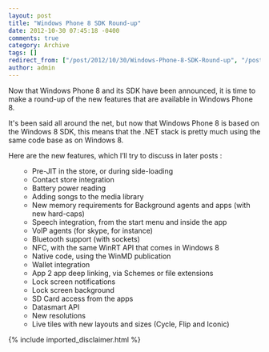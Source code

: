 ```yaml
---
layout: post
title: "Windows Phone 8 SDK Round-up"
date: 2012-10-30 07:45:18 -0400
comments: true
category: Archive
tags: []
redirect_from: ["/post/2012/10/30/Windows-Phone-8-SDK-Round-up", "/post/2012/10/30/windows-phone-8-sdk-round-up"]
author: admin
---
```

<!-- more -->
<p>Now that Windows Phone 8 and its SDK have been announced, it is time to make a round-up of the new features that are available in Windows Phone 8.</p>  <p>It's been said all around the net, but now that Windows Phone 8 is based on the Windows 8 SDK, this means that the .NET stack is pretty much using the same code base as on Windows 8.</p>  <p>Here are the new features, which I’ll try to discuss in later posts :</p>  <ul>   <ul>     <li>Pre-JIT in the store, or during side-loading</li>      <li>Contact store integration</li>      <li>Battery power reading</li>      <li>Adding songs to the media library</li>      <li>New memory requirements for Background agents and apps (with new hard-caps)</li>      <li>Speech integration, from the start menu and inside the app</li>      <li>VoIP agents (for skype, for instance)</li>      <li>Bluetooth support (with sockets)</li>      <li>NFC, with the same WinRT API that comes in Windows 8</li>      <li>Native code, using the WinMD publication</li>      <li>Wallet integration</li>      <li>App 2 app deep linking, via Schemes or file extensions</li>      <li>Lock screen notifications</li>      <li>Lock screen background</li>      <li>SD Card access from the apps</li>      <li>Datasmart API</li>      <li>New resolutions</li>      <li>Live tiles with new layouts and sizes (Cycle, Flip and Iconic)</li>   </ul> </ul>
{% include imported_disclaimer.html %}
